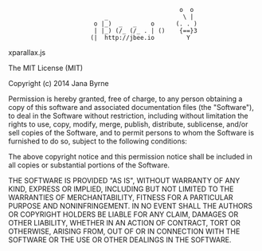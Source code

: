                                                     o  o
                               _                     \ |
                            o |_)  _   _    o      (. . )
                            | |_) (/_ (/_ . | ()    {==}3
                           (|  http://jbee.io         Y       

xparallax.js

The MIT License (MIT)

Copyright (c) 2014 Jana Byrne

Permission is hereby granted, free of charge, to any person obtaining a copy
of this software and associated documentation files (the "Software"), to deal
in the Software without restriction, including without limitation the rights
to use, copy, modify, merge, publish, distribute, sublicense, and/or sell
copies of the Software, and to permit persons to whom the Software is
furnished to do so, subject to the following conditions:

The above copyright notice and this permission notice shall be included in all
copies or substantial portions of the Software.

THE SOFTWARE IS PROVIDED "AS IS", WITHOUT WARRANTY OF ANY KIND, EXPRESS OR
IMPLIED, INCLUDING BUT NOT LIMITED TO THE WARRANTIES OF MERCHANTABILITY,
FITNESS FOR A PARTICULAR PURPOSE AND NONINFRINGEMENT. IN NO EVENT SHALL THE
AUTHORS OR COPYRIGHT HOLDERS BE LIABLE FOR ANY CLAIM, DAMAGES OR OTHER
LIABILITY, WHETHER IN AN ACTION OF CONTRACT, TORT OR OTHERWISE, ARISING FROM,
OUT OF OR IN CONNECTION WITH THE SOFTWARE OR THE USE OR OTHER DEALINGS IN THE
SOFTWARE.
